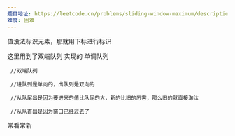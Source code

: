 ```yaml
---
题目地址: https://leetcode.cn/problems/sliding-window-maximum/description/?envType=study-plan-v2&envId=top-100-liked
难度: 困难
---
```

值没法标识元素，那就用下标进行标识

这里用到了双端队列 实现的 单调队列  

```
 //双端队列

 //进队列是单向的，出队列是双向的  

 //从队尾出是因为要进来的值比队尾的大，新的比旧的厉害，那么旧的就直接淘汰

 //从队首出是因为窗口已经过去了
```

常看常新